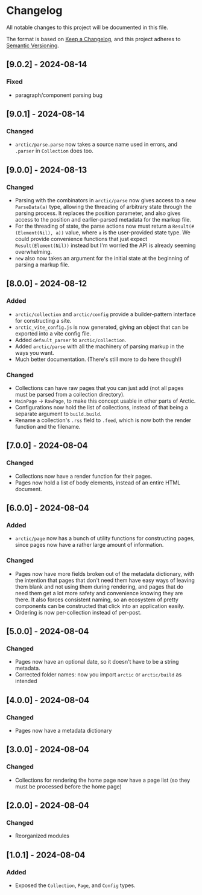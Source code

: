 # Changelog

All notable changes to this project will be documented in this file.

The format is based on [Keep a Changelog](https://keepachangelog.com/en/1.1.0/),
and this project adheres to [Semantic Versioning](https://semver.org/spec/v2.0.0.html).

## [9.0.2] - 2024-08-14

### Fixed

 - paragraph/component parsing bug

## [9.0.1] - 2024-08-14

### Changed

 - `arctic/parse.parse` now takes a source name used in errors, and `.parser` in `Collection` does too.

## [9.0.0] - 2024-08-13

### Changed

 - Parsing with the combinators in `arctic/parse` now gives access to a new `ParseData(a)` type, allowing the threading of arbitrary state through the parsing process. It replaces the position parameter, and also gives access to the position and earlier-parsed metadata for the markup file. 
 - For the threading of state, the parse actions now must return a `Result(#(Element(Nil), a))` value, where `a` is the user-provided state type. We could provide convenience functions that just expect `Result(Element(Nil))` instead but I'm worried the API is already seeming overwhelming. 
 - `new` also now takes an argument for the initial state at the beginning of parsing a markup file.

## [8.0.0] - 2024-08-12

### Added

 - `arctic/collection` and `arctic/config` provide a builder-pattern interface for constructing a site.
 - `arctic_vite_config.js` is now generated, giving an object that can be exported into a vite config file.
 - Added `default_parser` to `arctic/collection`.
 - Added `arctic/parse` with all the machinery of parsing markup in the ways you want.
 - Much better documentation. (There's still more to do here though!)

### Changed

 - Collections can have raw pages that you can just add (not all pages must be parsed from a collection directory).
 - `MainPage` -> `RawPage`, to make this concept usable in other parts of Arctic.
 - Configurations now hold the list of collections, instead of that being a separate argument to `build.build`.
 - Rename a collection's `.rss` field to `.feed`, which is now both the render function and the filename.

## [7.0.0] - 2024-08-04

### Changed

 - Collections now have a render function for their pages.
 - Pages now hold a list of body elements, instead of an entire HTML document.

## [6.0.0] - 2024-08-04

### Added

 - `arctic/page` now has a bunch of utility functions for constructing pages, since pages now have a rather large amount of information.

### Changed

 - Pages now have more fields broken out of the metadata dictionary, with the intention that pages that don't need them have easy ways of leaving them blank and not using them during rendering, and pages that do need them get a lot more safety and convenience knowing they are there. It also forces consistent naming, so an ecosystem of pretty components can be constructed that click into an application easily.
 - Ordering is now per-collection instead of per-post.

## [5.0.0] - 2024-08-04

### Changed

 - Pages now have an optional date, so it doesn't have to be a string metadata.
 - Corrected folder names: now you import `arctic` or `arctic/build` as intended

## [4.0.0] - 2024-08-04

### Changed

 - Pages now have a metadata dictionary

## [3.0.0] - 2024-08-04

### Changed

 - Collections for rendering the home page now have a page list (so they must be processed before the home page)

## [2.0.0] - 2024-08-04

### Changed

 - Reorganized modules

## [1.0.1] - 2024-08-04

### Added

 - Exposed the `Collection`, `Page`, and `Config` types.
